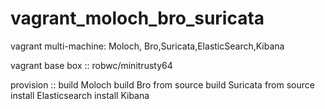 vagrant_moloch_bro_suricata
===========================

vagrant multi-machine: Moloch, Bro,Suricata,ElasticSearch,Kibana

vagrant base box :: robwc/minitrusty64

provision :: 
 build Moloch
 build Bro from source
 build Suricata from source
 install Elasticsearch
 install Kibana
